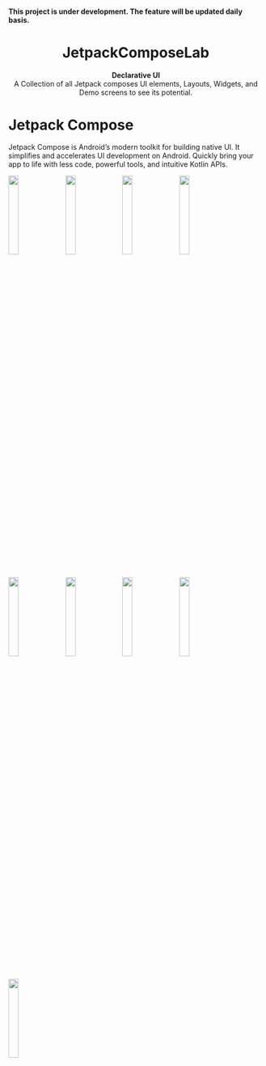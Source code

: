 <h4 >This project is under development. The feature will be updated daily basis.</h4>
<h1 align="center">JetpackComposeLab</h1>
<div align="center">
  <strong>Declarative UI</strong>
</div>
<div align="center">
  A Collection of all Jetpack composes UI elements, Layouts, Widgets, and Demo screens to see its potential.
</div>

<div></div>

# Jetpack Compose
Jetpack Compose is Android’s modern toolkit for building native UI. It simplifies and accelerates UI development on Android. Quickly bring your app to life with less code, powerful tools, and intuitive Kotlin APIs.
<p align="left">
  <img src="https://github.com/kamrul3288/JetpackComposeLab/assets/27208120/59e4f8aa-3a26-4790-878f-f3b164fc65ce" width="20%">
  &nbsp;
  <img src="https://github.com/kamrul3288/JetpackComposeLab/assets/27208120/a480833c-4125-4c90-8e88-cbdbe1d06798" width="20%">
  &nbsp;
  <img src="https://github.com/kamrul3288/JetpackComposeLab/assets/27208120/50d64eab-7e04-4060-ba33-0bfc76b674f1" width="20%">
  &nbsp;
  <img src="https://github.com/kamrul3288/JetpackComposeLab/assets/27208120/3c54ad1a-917d-450a-8e4d-f9da71fd9513" width="20%">
</p>
<p align="left">
  <img src="https://github.com/kamrul3288/JetpackComposeLab/assets/27208120/84efd177-4837-4ff8-9936-9d9b256f7d51" width="20%">
  &nbsp;
  <img src="https://github.com/kamrul3288/JetpackComposeLab/assets/27208120/f83ab656-9073-437a-abc9-dc2a32409e12" width="20%">
   &nbsp;
  <img src="https://github.com/kamrul3288/JetpackComposeLab/assets/27208120/fd9c2ed7-e7ce-4a8d-941a-eccf52ef83aa" width="20%">
   &nbsp;
  <img src="https://github.com/kamrul3288/JetpackComposeLab/assets/27208120/33e4d71e-ee90-45b8-af70-ae425c7333b9" width="20%">
</p>
<p align="left">
  <img src="https://github.com/kamrul3288/JetpackComposeLab/assets/27208120/bcb3173b-332a-4797-8da5-f527636c23a5" width="20%">
</p>
